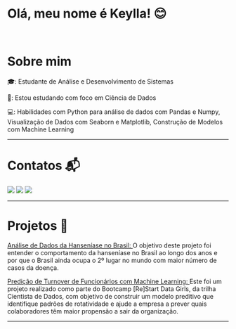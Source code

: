 # Olá, meu nome é Keylla! 😊<br>
<br/>

# Sobre mim

🎓: Estudante de Análise e Desenvolvimento de Sistemas 

🌱: Estou estudando com foco em Ciência de Dados

💻: Habilidades com Python para análise de dados com Pandas e Numpy, Visualização de Dados com Seaborn e Matplotlib, Construção de Modelos com Machine Learning

***

# Contatos 📬

<div style="display: inline">
<a href="https://www.linkedin.com/in/keyllascarvalho/"><img src="https://img.shields.io/badge/linkedin-%230077B5.svg?style=for-the-badge&logo=linkedin&logoColor=white"></a>
<a href="kscarvalho10@gmail.com"><img src="https://img.shields.io/badge/Gmail-D14836?style=for-the-badge&logo=gmail&logoColor=white"></a>
<a href="https://github.com/keyscarvalho"><img src="https://img.shields.io/badge/github-%23121011.svg?style=for-the-badge&logo=github&logoColor=white"></a>
</div>

***

# Projetos 🎨

[Análise de Dados da Hanseníase no Brasil: ](https://github.com/keyscarvalho/hanseniase_brasil/blob/main/analises.ipynb)O objetivo deste projeto foi entender o comportamento da hanseníase no Brasil ao longo dos anos e por que o Brasil ainda ocupa o 2º lugar no mundo com maior número de casos da doença.

[Predição de Turnover de Funcionários com Machine Learning: ](https://github.com/keyscarvalho/predicao_turnover/blob/main/analise.ipynb)Este foi um projeto realizado como parte do Bootcamp [Re]Start Data Girls, da trilha Cientista de Dados, com objetivo de construir um modelo preditivo que identifique padrões de rotatividade e ajude a empresa a prever quais colaboradores têm maior propensão a sair da organização.

***


